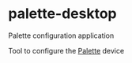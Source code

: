 # palette-desktop
Palette configuration application

Tool to configure the [Palette](https://github.com/bitgamma/palette-desktop) device
